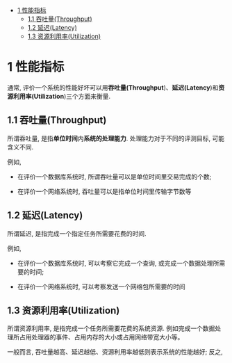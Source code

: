 
<!-- @import "[TOC]" {cmd="toc" depthFrom=1 depthTo=6 orderedList=false} -->

<!-- code_chunk_output -->

* [1 性能指标](#1-性能指标)
	* [1.1 吞吐量(Throughput)](#11-吞吐量throughput)
	* [1.2 延迟(Latency)](#12-延迟latency)
	* [1.3 资源利用率(Utilization)](#13-资源利用率utilization)

<!-- /code_chunk_output -->

# 1 性能指标

通常, 评价一个系统的性能好坏可以用**吞吐量(Throughput**)、**延迟(Latency**)和**资源利用率(Utilization**)三个方面来衡量.

## 1.1 吞吐量(Throughput)

所谓吞吐量, 是指**单位时间**内**系统的处理能力**. 处理能力对于不同的评测目标, 可能含义不同. 

例如,

- 在评价一个数据库系统时, 所谓吞吐量可以是单位时间里交易完成的个数;

- 在评价一个网络系统时, 吞吐量可以是指单位时间里传输字节数等

## 1.2 延迟(Latency)

所谓延迟, 是指完成一个指定任务所需要花费的时间.

例如,

- 在评价一个数据库系统时, 可以考察它完成一个查询, 或完成一个数据处理所需要的时间;

- 在评价一个网络系统时, 可以考察发送一个网络包所需要的时间

## 1.3 资源利用率(Utilization)

所谓资源利用率, 是指完成一个任务所需要花费的系统资源. 例如完成一个数据处理所占用处理器的事件、占用内存的大小或占用网络带宽大小等。



一般而言, 吞吐量越高、延迟越低、资源利用率越低则表示系统的性能越好; 反之, 